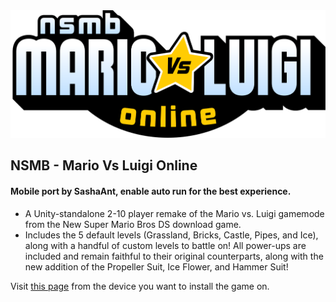 <!DOCTYPE html>
<html lang="en">
<body>
	<img src="title-vector.svg" style="max-width:100%;max-height:100%;"/>
	<h2>NSMB - Mario Vs Luigi Online</h2>
<h4>Mobile port by SashaAnt, enable auto run for the best experience.</h4>
	<ul>
	<li>A Unity-standalone 2-10 player remake of the Mario vs. Luigi gamemode from the New Super Mario Bros DS download game.
	<li>Includes the 5 default levels (Grassland, Bricks, Castle, Pipes, and Ice), along with a handful of custom levels to battle on! All power-ups are included and remain faithful to their original counterparts, along with the new addition of the Propeller Suit, Ice Flower, and Hammer Suit!
</ul>
	Visit <a href="https://cyrontanryoku.github.io/MvL-iOS/">this page</a> from the device you want to install the game on.
